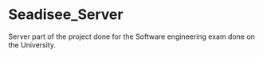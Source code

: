 # Seadisee_Server
Server part of the project done for the Software engineering exam done on the University.
